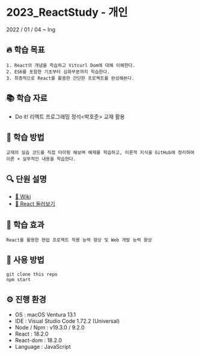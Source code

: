 # 2023_ReactStudy - 개인
2022 / 01 / 04 ~ Ing

## 🔥 학습 목표
~~~
1. React의 개념을 학습하고 Vitcurl Dom에 대해 이해한다. 
2. ES6를 포함한 기초부터 심화부분까지 학습한다.
3. 최종적으로 React를 활용한 간단한 프로젝트를 완성해본다.
~~~

## 📚 학습 자료
* Do it! 리액트 프로그래밍 정석<박호준> 교재 활용</br>

## 📑 학습 방법
~~~
교재의 실습 코드를 직접 타이핑 해보며 예제를 학습하고, 이론적 지식을 GitHub에 정리하여 이론 + 실무적인 내용을 학습한다.
~~~


## 🔍 단원 설명
* [🌳 Wiki](https://github.com/LeeJungHwan-Dev/2023_ReactStudy/wiki)
* [🚀 React 둘러보기](https://github.com/LeeJungHwan-Dev/2023_ReactStudy/wiki/HelloReact)

## 💫 학습 효과
~~~
React를 활용한 현업 프로젝트 적용 능력 향상 및 Web 개발 능력 향상
~~~

## 💭 사용 방법
~~~
git clone this repo
npm start
~~~

## ⚙️ 진행 환경
* OS : macOS Ventura 13.1 </br>
* IDE : Visual Studio Code 1.72.2 (Universal)</br>
* Node / Npm : v19.3.0 / 9.2.0
* React : 18.2.0
* React-dom : 18.2.0
* Language : JavaScript</br>
